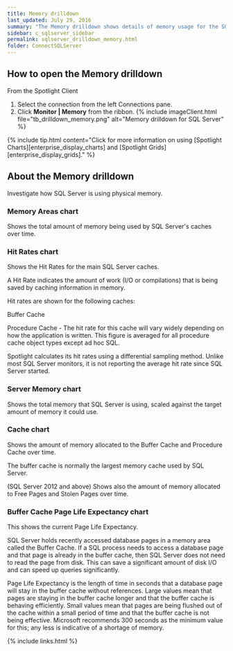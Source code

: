 ```yaml
---
title: Memory drilldown
last_updated: July 29, 2016
summary: "The Memory drilldown shows details of memory usage for the SQL Server."
sidebar: c_sqlserver_sidebar
permalink: sqlserver_drilldown_memory.html
folder: ConnectSQLServer
---
```



## How to open the Memory drilldown

From the Spotlight Client

1. Select the connection from the left Connections pane.
2. Click **Monitor \| Memory** from the ribbon.
   {% include imageClient.html file="tb_drilldown_memory.png" alt="Memory drilldown for SQL Server" %}

{% include tip.html content="Click for more information on using [Spotlight Charts][enterprise_display_charts] and [Spotlight Grids][enterprise_display_grids]." %}


## About the Memory drilldown

Investigate how SQL Server is using physical memory.


### Memory Areas chart
Shows the total amount of memory being used by SQL Server's caches over time.

### Hit Rates chart
Shows the Hit Rates for the main SQL Server caches.

A Hit Rate indicates the amount of work (I/O or compilations) that is being saved by caching information in memory.

Hit rates are shown for the following caches:

Buffer Cache

Procedure Cache - The hit rate for this cache will vary widely depending on how the application is written. This figure is averaged for all procedure cache object types except ad hoc SQL.

Spotlight calculates its hit rates using a differential sampling method. Unlike most SQL Server monitors, it is not reporting the average hit rate since SQL Server started.

### Server Memory chart
Shows the total memory that SQL Server is using, scaled against the target amount of memory it could use.

### Cache chart
Shows the amount of memory allocated to the Buffer Cache and Procedure Cache over time.

The buffer cache is normally the largest memory cache used by SQL Server.

(SQL Server 2012 and above) Shows also the amount of memory allocated to Free Pages and Stolen Pages over time.

### Buffer Cache Page Life Expectancy chart 
This shows the current Page Life Expectancy.

SQL Server holds recently accessed database pages in a memory area called the Buffer Cache. If a SQL process needs to access a database page and that page is already in the buffer cache, then SQL Server does not need to read the page from disk. This can save a significant amount of disk I/O and can speed up queries significantly.

Page Life Expectancy is the length of time in seconds that a database page will stay in the buffer cache without references. Large values mean that pages are staying in the buffer cache longer and that the buffer cache is behaving efficiently. Small values mean that pages are being flushed out of the cache within a small period of time and that the buffer cache is not being effective. Microsoft recommends 300 seconds as the minimum value for this; any less is indicative of a shortage of memory.


{% include links.html %}
